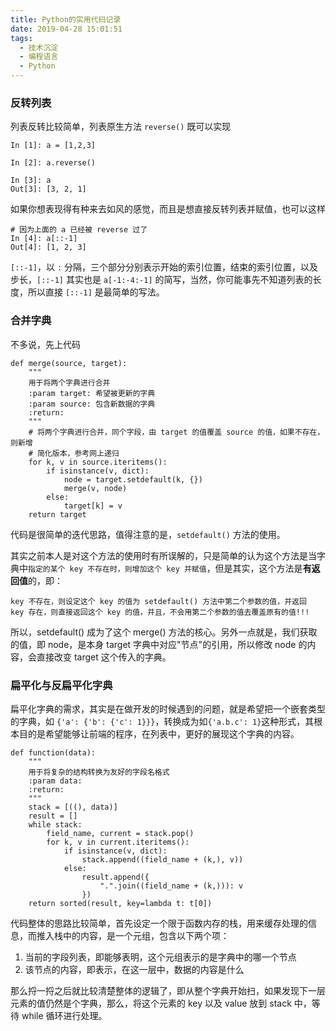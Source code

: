 ```yaml
---
title: Python的实用代码记录
date: 2019-04-28 15:01:51
tags:
  - 技术沉淀
  - 编程语言
  - Python
---
```


### 反转列表

列表反转比较简单，列表原生方法 `reverse()` 既可以实现

```
In [1]: a = [1,2,3]

In [2]: a.reverse()

In [3]: a
Out[3]: [3, 2, 1]
```

如果你想表现得有种来去如风的感觉，而且是想直接反转列表并赋值，也可以这样

```
# 因为上面的 a 已经被 reverse 过了
In [4]: a[::-1]
Out[4]: [1, 2, 3]
```

`[::-1]`，以 `:` 分隔，三个部分分别表示开始的索引位置，结束的索引位置，以及步长，`[::-1]` 其实也是 `a[-1:-4:-1]` 的简写，当然，你可能事先不知道列表的长度，所以直接 `[::-1]` 是最简单的写法。

### 合并字典

不多说，先上代码

```
def merge(source, target):
    """
    用于将两个字典进行合并
    :param target: 希望被更新的字典
    :param source: 包含新数据的字典
    :return:
    """
    # 将两个字典进行合并，同个字段，由 target 的值覆盖 source 的值，如果不存在，则新增
    # 简化版本，参考网上递归
    for k, v in source.iteritems():
        if isinstance(v, dict):
            node = target.setdefault(k, {})
            merge(v, node)
        else:
            target[k] = v
    return target
```

代码是很简单的迭代思路，值得注意的是，`setdefault()` 方法的使用。

其实之前本人是对这个方法的使用时有所误解的，只是简单的认为这个方法是当字典中`指定的某个 key 不存在时，则增加这个 key 并赋值`，但是其实，这个方法是**有返回值**的，即：

```
key 不存在，则设定这个 key 的值为 setdefault() 方法中第二个参数的值，并返回
key 存在，则直接返回这个 key 的值，并且，不会用第二个参数的值去覆盖原有的值!!!
```

所以，setdefault() 成为了这个 merge() 方法的核心。另外一点就是，我们获取的值，即 node，是本身 target 字典中对应"节点"的引用，所以修改 node 的内容，会直接改变 target 这个传入的字典。


### 扁平化与反扁平化字典

扁平化字典的需求，其实是在做开发的时候遇到的问题，就是希望把一个嵌套类型的字典，如 `{'a': {'b': {'c': 1}}}`，转换成为如`{'a.b.c': 1}`这种形式，其根本目的是希望能够让前端的程序，在列表中，更好的展现这个字典的内容。


```
def function(data):
    """
    用于将复杂的结构转换为友好的字段名格式
    :param data:
    :return:
    """
    stack = [((), data)]
    result = []
    while stack:
        field_name, current = stack.pop()
        for k, v in current.iteritems():
            if isinstance(v, dict):
                stack.append((field_name + (k,), v))
            else:
                result.append({
                    ".".join((field_name + (k,))): v
                })
    return sorted(result, key=lambda t: t[0])
```

代码整体的思路比较简单，首先设定一个限于函数内存的栈，用来缓存处理的信息，而推入栈中的内容，是一个元组，包含以下两个项：

  1. 当前的字段列表，即能够表明，这个元组表示的是字典中的哪一个节点
  2. 该节点的内容，即表示，在这一层中，数据的内容是什么

那么捋一捋之后就比较清楚整体的逻辑了，即从整个字典开始扫，如果发现下一层元素的值仍然是个字典，那么，将这个元素的 key 以及 value 放到 stack 中，等待 while 循环进行处理。
